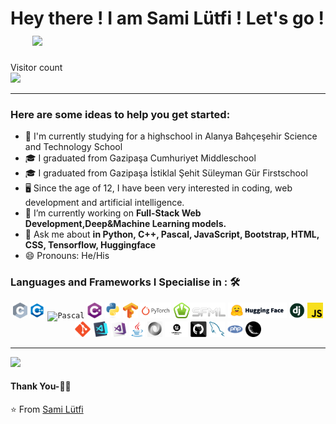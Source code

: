 # Hey there ! I am Sami Lütfi ! Let's go ! &emsp;  <img src="https://github.com/TheDudeThatCode/TheDudeThatCode/blob/master/Assets/Hi.gif" width="40px">

<p> 
  Visitor count<br>
  <img src="https://profile-counter.glitch.me/system-linux/count.svg"/>
</p>

<hr>

### Here are some ideas to help you get started:
- 🔬 I'm currently studying for a highschool in Alanya Bahçeşehir Science and Technology School
- 🎓 I graduated from Gazipaşa Cumhuriyet Middleschool
- 🎓 I graduated from Gazipaşa İstiklal Şehit Süleyman Gür Firstschool
- 🖥️ Since the age of 12, I have been very interested in coding, web development and artificial intelligence.
- 🔭 I’m currently working on <strong>Full-Stack Web Development,Deep&Machine Learning models.</strong>
- 💬 Ask me about <strong> in Python, C++, Pascal, JavaScript, Bootstrap, HTML, CSS, Tensorflow, Huggingface</strong>
- 😄 Pronouns: He/His

### Languages and Frameworks I Specialise in : 🛠
<p align="center">
  <code><img title="C" height="25" src="c.png"></code>
  <code><img title="C++" height="25" src="cpp.png"></code>
  <code><img title="Pascal" height="25" src="pascal.png"></code>
  <code><img title="C#" height="25" src="cSharp.png"></code>
  <code><img title="Python" height="25" src="python-original.png"></code>
  <code><img title="Tensorflow" height="25" src="tf.png"></code>
  <code><img title="Pytorch" height="25" src="pytorch_logo.png"></code>
  <code><img title="SFML-C++" height="25" src="sfml-logo-big.png"></code>
  <code><img title="Huggingface" height="25" src="huggingface.png"></code>
  <code><img title="Django" height="25" src="django.png"></code>
  <code><img title="Javascript" height="25" src="javascript.png"></code>
  <code><img title="Git" height="25" src="git-original.png"></code>
  <code><img title="Visual Studio Code" height="25" src="vscode.png"></code>
  <code><img title="Microsoft Visual Studio" height="25" src="visualstudio.png"></code>
  <code><img title="Java" height="25" src="java-original.png"></code>
  <code><img title="JSON" height="25" src="json.png"></code>
  <code><img title="Unreal Engine" height="25" src="unreallogo.png"></code>
  <code><img title="GitHub" height="25" src="github.png"></code>
  <code><img title="MySQL" height="25" src="mysql.png"></code>
  <code><img title="PHP" height="25" src="php.png"></code>
  <code><img title="Flask" height="25" src="flask.png"></code>
</p>
<hr>

<img src="https://github-readme-stats.vercel.app/api?username=system-linux&show_icons=true&title_color=03fc90&icon_color=03fc90&text_color=03fc90&bg_color=002b19">

#### Thank You-🙏🏼

⭐️ From [Sami Lütfi](https://github.com/system-linux)
